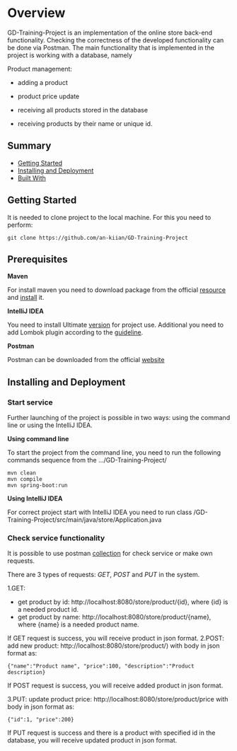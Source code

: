 # Overview

GD-Training-Project is an implementation of the online store back-end functionality.
Checking the correctness of the developed functionality can be done via Postman.
The main functionality that is implemented in the project is working with a database, namely

Product management:

- adding a product

- product price update

- receiving all products stored in the database

- receiving products by their name or unique id.

## Summary

  - [Getting Started](#getting-started)
  - [Installing and Deployment](#deployment)
  - [Built With](#built-with)


## Getting Started

It is needed to clone project to the local machine. For this you need to perform:

    git clone https://github.com/an-kiian/GD-Training-Project

## Prerequisites

**Maven**

For install maven you need to download package from the official [resource](https://maven.apache.org/download.cgi) and [install](https://mkyong.com/maven/how-to-install-maven-in-windows/) it.

**IntelliJ IDEA**

You need to install Ultimate [version](https://www.jetbrains.com/idea/promo/ultimate/?gclid=CjwKCAjwmMX4BRAAEiwA-zM4JogGjxxekfBMsDbtXyjyMEA_iB-_ii3aldVTHvjOrl7fOgTLPl3d8RoCVvUQAvD_BwE) for project use. 
Additional you need to add Lombok plugin according to the [guideline](https://projectlombok.org/setup/intellij).

**Postman**

Postman can be downloaded from the official [website](https://www.postman.com/downloads/)


## Installing and Deployment
### Start service
Further launching of the project is possible in two ways: using the command line or using the IntelliJ IDEA.

**Using command line**

To start the project from the command line, you need to run the following  commands sequence  from the .../GD-Training-Project/
    
    mvn clean
    mvn compile
    mvn spring-boot:run
    
**Using IntelliJ IDEA**

For correct project start with IntelliJ IDEA you need to 
run class /GD-Training-Project/src/main/java/store/Application.java

### Check service functionality

It is possible to use postman [collection](https://www.getpostman.com/collections/6e08a7f7503e5e63101c) for check service or make own requests.

There are 3 types of requests: *GET*, *POST* and *PUT* in the system.

1.GET:
- get product by id: http://localhost:8080/store/product/{id}, where {id} is a needed product id.
- get product by name: http://localhost:8080/store/product/{name}, where {name} is a needed product name.

If GET request is success, you will receive product in json format.
2.POST:
add new product: http://localhost:8080/store/product/) with body in json format as:
    
    
    {"name":"Product name", "price":100, "description":"Product description}
   If POST request is success, you will receive added product in json format.
    
3.PUT:
update product price: http://localhost:8080/store/product/price with body in json format as:

    {"id":1, "price":200}
If PUT request is success and there is a product with specified id in the database, you will receive updated product in json format.    





